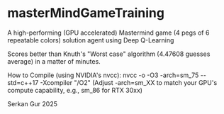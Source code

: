 # masterMindGameTraining
A high-performing (GPU accelerated) Mastermind game (4 pegs of 6 repeatable colors) solution agent using Deep Q-Learning

Scores better than Knuth's "Worst case" algorithm (4.47608 guesses average) in a matter of minutes.


How to Compile (using NVIDIA's nvcc):
nvcc -o -O3 -arch=sm_75 --std=c++17 -Xcompiler "/O2"
(Adjust -arch=sm_XX to match your GPU's compute capability, e.g., sm_86 for RTX 30xx)

<meta name="google-site-verification" content="KqNySZDgV7TztABTaUQROABWYp0Mep-Xv2oqE1NneR0" />

Serkan Gur 2025
